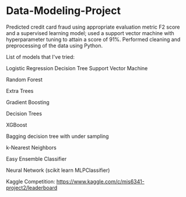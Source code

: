 # Data-Modeling-Project

Predicted credit card fraud using appropriate evaluation metric F2 score and a supervised learning model; used a support vector
machine with hyperparameter tuning to attain a score of 91%. Performed cleaning and preprocessing of the data using Python.

List of models that I've tried: 

Logistic Regression
Decision Tree
Support Vector Machine 

Random Forest

Extra Trees

Gradient Boosting

Decision Trees

XGBoost

Bagging decision tree with under sampling

k-Nearest Neighbors

Easy Ensemble Classifier

Neural Network (scikit learn MLPClassifier)


Kaggle Competition: https://www.kaggle.com/c/mis6341-project2/leaderboard

